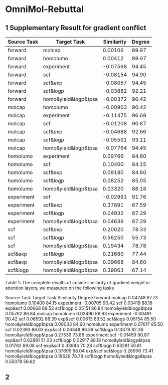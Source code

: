 # OmniMol-Rebuttal
## 1 Supplementary Result for gradient conflict
| Source Task         | Target Task              | Similarity  | Degree |
|---------------------|--------------------------|-------------|--------|
| forward             | molcap                   | 0.00106     | 89.97  |
| forward             | homolumo                 | 0.00412     | 89.97  |
| forward             | experiment               | -0.07568    | 94.45  |
| forward             | scf                      | -0.08154    | 94.90  |
| forward             | scf&exp                  | -0.08057    | 94.45  |
| forward             | scf&logp                 | -0.03882    | 92.21  |
| forward             | homo&yield&logp&tpsa     | -0.00372    | 90.42  |
| molcap              | homolumo                 | -0.00903    | 90.42  |
| molcap              | experiment               | -0.11475    | 96.69  |
| molcap              | scf                      | -0.01208    | 90.87  |
| molcap              | scf&exp                  | -0.04688    | 92.66  |
| molcap              | scf&logp                 | -0.05591    | 93.11  |
| molcap              | homo&yield&logp&tpsa     | -0.07764    | 94.45  |
| homolumo            | experiment               | 0.09766     | 84.60  |
| homolumo            | scf                      | 0.10400     | 84.15  |
| homolumo            | scf&exp                  | 0.09180     | 84.60  |
| homolumo            | scf&logp                 | 0.08252     | 85.05  |
| homolumo            | homo&yield&logp&tpsa     | 0.03320     | 88.18  |
| experiment          | scf                      | -0.02991    | 91.76  |
| experiment          | scf&exp                  | 0.37891     | 67.59  |
| experiment          | scf&logp                 | 0.04932     | 87.29  |
| experiment          | homo&yield&logp&tpsa     | 0.04639     | 87.29  |
| scf                 | scf&exp                  | 0.20020     | 78.33  |
| scf                 | scf&logp                 | 0.56250     | 55.73  |
| scf                 | homo&yield&logp&tpsa     | 0.19434     | 78.78  |
| scf&exp             | scf&logp                 | 0.21680     | 77.44  |
| scf&exp             | homo&yield&logp&tpsa     | 0.09668     | 84.60  |
| scf&logp            | homo&yield&logp&tpsa     | 0.39063     | 67.14  |

Table 1: The complete results of cosine similarity of gradient weight in attention layers, we measured on the following tasks

Source Task	Target Task	Similarity	Degree
forward	molcap	0.04248	87.73
	homolumo	0.10400	84.15
	experiment	-0.00705	90.42
	scf	0.03418	88.18
	exp&scf	0.00668	89.52
	scf&logp	0.05151	86.84
	homo&yield&logp&tpsa	0.05762	86.84
molcap	homolumo	0.02490	88.63
	experiment	-0.00491	90.42
	scf	0.06592	86.39
	exp&scf	0.00613	89.52
	scf&logp	0.08154	85.50
	homo&yield&logp&tpsa	0.09033	84.60
homolumo	experiment	0.07617	85.50
	scf	0.02393	88.63
	exp&scf	0.06348	86.39
	scf&logp	0.13379	82.36
	homo&yield&logp&tpsa	0.27539	73.86
experiment	scf	-0.01459	90.87
	exp&scf	0.62891	51.03
	scf&logp	0.02917	88.18
	homo&yield&logp&tpsa	0.01782	89.08
scf	exp&scf	0.33984	70.28
	scf&logp	0.63281	50.81
	homo&yield&logp&tpsa	0.37695	68.04
exp&scf	scf&logp	0.28906	73.41
	homo&yield&logp&tpsa	0.19629	78.78
scf&logp	homo&yield&logp&tpsa	0.55078	56.62

## 2 
